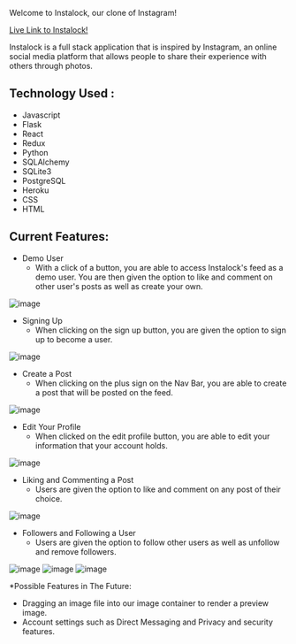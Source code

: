 Welcome to Instalock, our clone of Instagram!

[Live Link to Instalock!](https://insta-lock.herokuapp.com/login)

Instalock is a full stack application that is inspired by Instagram, an online social media platform that allows people to share their experience with others through photos. 

## Technology Used :
* Javascript
* Flask
* React
* Redux
* Python
* SQLAlchemy
* SQLite3
* PostgreSQL
* Heroku
* CSS
* HTML

## Current Features:

* Demo User 
   * With a click of a button, you are able to access Instalock's feed as a demo user. You are then given the option to like and comment on other user's posts as well as create your own. 
   
![image](https://user-images.githubusercontent.com/98150408/187089956-fe2ef527-66c1-46e6-9dae-68f2e77ebbca.png)

* Signing Up
   * When clicking on the sign up button, you are given the option to sign up to become a user.

![image](https://user-images.githubusercontent.com/98150408/187090563-04e6913f-673d-4d7b-82c5-25c56b534af7.png)

* Create a Post
   * When clicking on the plus sign on the Nav Bar, you are able to create a post that will be posted on the feed. 
   
![image](https://user-images.githubusercontent.com/98150408/187090024-dcf6458d-516f-4138-8085-0db54a1ba3f5.png)

* Edit Your Profile
   * When clicked on the edit profile button, you are able to edit your information that your account holds.
   
![image](https://user-images.githubusercontent.com/98150408/187090481-ee0a239e-7f93-4e97-b7f5-b59e26d09bdd.png)

* Liking and Commenting a Post 
   * Users are given the option to like and comment on any post of their choice. 
   
![image](https://user-images.githubusercontent.com/98150408/187090525-8ec1cd01-765a-4128-a485-4dce0fa12958.png)

* Followers and Following a User
   * Users are given the option to follow other users as well as unfollow and remove followers.
   
![image](https://user-images.githubusercontent.com/98150408/187090745-6a25c5c6-b1f9-4260-ad53-f45ca0c82423.png)
![image](https://user-images.githubusercontent.com/98150408/187090765-cc636453-6d62-4745-a246-8269c6344472.png)
![image](https://user-images.githubusercontent.com/98150408/187090770-f42869cc-dcc0-4cee-a937-2a5ce4ee99d2.png)


*Possible Features in The Future:
   * Dragging an image file into our image container to render a preview image.
   * Account settings such as Direct Messaging and Privacy and security features.


   
   

   
   

   




